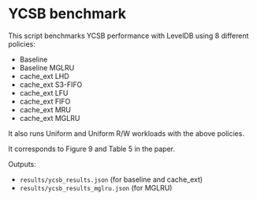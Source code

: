# YCSB benchmark

This script benchmarks YCSB performance with LevelDB using 8 different policies:

- Baseline
- Baseline MGLRU
- cache_ext LHD
- cache_ext S3-FIFO
- cache_ext LFU
- cache_ext FIFO
- cache_ext MRU
- cache_ext MGLRU

It also runs Uniform and Uniform R/W workloads with the above policies.

It corresponds to Figure 9 and Table 5 in the paper.

Outputs:
- `results/ycsb_results.json` (for baseline and cache_ext)
- `results/ycsb_results_mglru.json` (for MGLRU)
